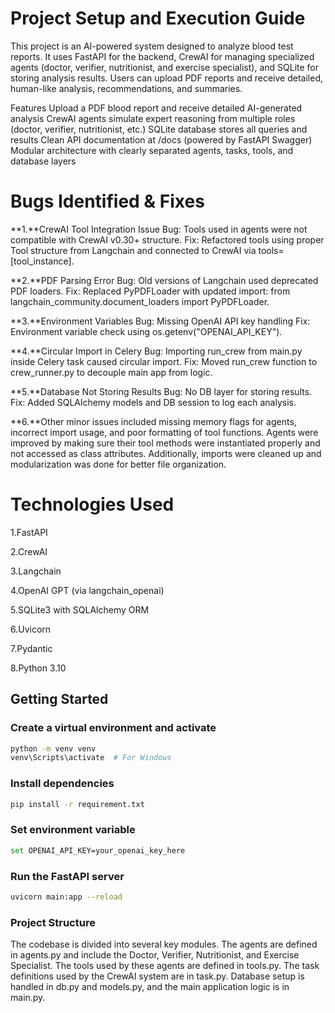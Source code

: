 # Project Setup and Execution Guide

This project is an AI-powered system designed to analyze blood test reports. It uses FastAPI for the backend, CrewAI for managing specialized agents (doctor, verifier, nutritionist, and exercise specialist), and SQLite for storing analysis results. Users can upload PDF reports and receive detailed, human-like analysis, recommendations, and summaries.

Features
Upload a PDF blood report and receive detailed AI-generated analysis
CrewAI agents simulate expert reasoning from multiple roles (doctor, verifier, nutritionist, etc.)
SQLite database stores all queries and results
Clean API documentation at /docs (powered by FastAPI Swagger)
Modular architecture with clearly separated agents, tasks, tools, and database layers

# Bugs Identified & Fixes

**1.**CrewAI Tool Integration Issue
Bug: Tools used in agents were not compatible with CrewAI v0.30+ structure.
Fix: Refactored tools using proper Tool structure from Langchain and connected to CrewAI via tools=[tool_instance].

**2.**PDF Parsing Error
Bug: Old versions of Langchain used deprecated PDF loaders.
Fix: Replaced PyPDFLoader with updated import:
from langchain_community.document_loaders import PyPDFLoader.

**3.**Environment Variables
Bug: Missing OpenAI API key handling
Fix: Environment variable check using os.getenv("OPENAI_API_KEY").

**4.**Circular Import in Celery
Bug: Importing run_crew from main.py inside Celery task caused circular import.
Fix: Moved run_crew function to crew_runner.py to decouple main app from logic.

**5.**Database Not Storing Results
Bug: No DB layer for storing results.
Fix: Added SQLAlchemy models and DB session to log each analysis.

**6.**Other minor issues included missing memory flags for agents, incorrect import usage, and poor formatting of tool functions. Agents were improved by making sure their tool methods were instantiated properly and not accessed as class attributes. Additionally, imports were cleaned up and modularization was done for better file organization.

# Technologies Used
1.FastAPI

2.CrewAI

3.Langchain

4.OpenAI GPT (via langchain_openai)

5.SQLite3 with SQLAlchemy ORM

6.Uvicorn

7.Pydantic

8.Python 3.10

## Getting Started

### Create a virtual environment and activate
```sh
python -m venv venv
venv\Scripts\activate  # For Windows
```
### Install dependencies
```sh
pip install -r requirement.txt
```
### Set environment variable
```sh
set OPENAI_API_KEY=your_openai_key_here 
```
### Run the FastAPI server
```sh
uvicorn main:app --reload
```


### Project Structure
The codebase is divided into several key modules. The agents are defined in agents.py and include the Doctor, Verifier, Nutritionist, and Exercise Specialist. The tools used by these agents are defined in tools.py. The task definitions used by the CrewAI system are in task.py. Database setup is handled in db.py and models.py, and the main application logic is in main.py.

